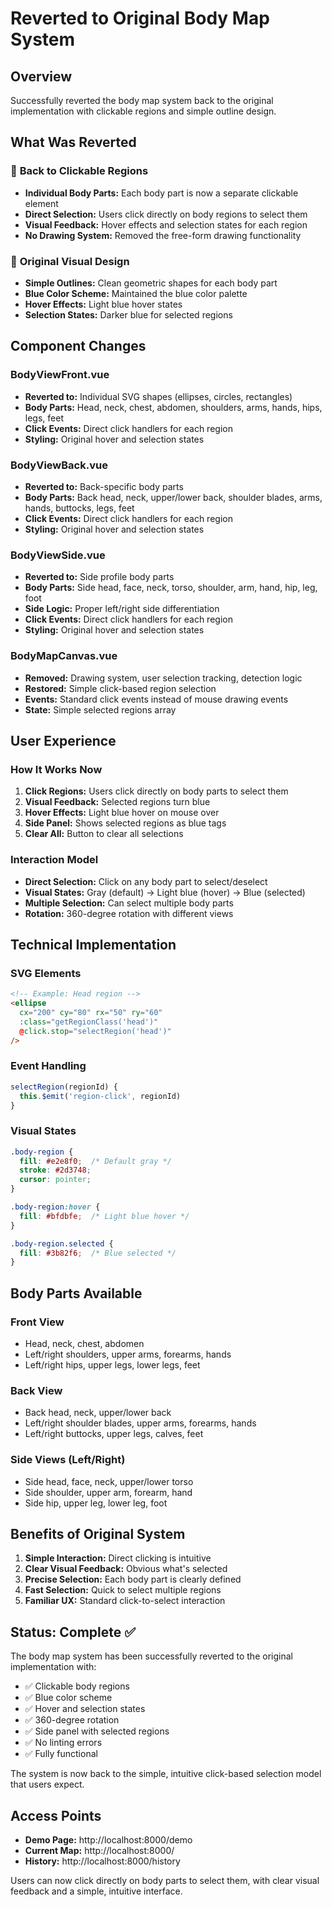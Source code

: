 # Reverted to Original Body Map System

## Overview

Successfully reverted the body map system back to the original implementation with clickable regions and simple outline design.

## What Was Reverted

### 🎯 **Back to Clickable Regions**
- **Individual Body Parts:** Each body part is now a separate clickable element
- **Direct Selection:** Users click directly on body regions to select them
- **Visual Feedback:** Hover effects and selection states for each region
- **No Drawing System:** Removed the free-form drawing functionality

### 🎨 **Original Visual Design**
- **Simple Outlines:** Clean geometric shapes for each body part
- **Blue Color Scheme:** Maintained the blue color palette
- **Hover Effects:** Light blue hover states
- **Selection States:** Darker blue for selected regions

## Component Changes

### **BodyViewFront.vue**
- **Reverted to:** Individual SVG shapes (ellipses, circles, rectangles)
- **Body Parts:** Head, neck, chest, abdomen, shoulders, arms, hands, hips, legs, feet
- **Click Events:** Direct click handlers for each region
- **Styling:** Original hover and selection states

### **BodyViewBack.vue**
- **Reverted to:** Back-specific body parts
- **Body Parts:** Back head, neck, upper/lower back, shoulder blades, arms, hands, buttocks, legs, feet
- **Click Events:** Direct click handlers for each region
- **Styling:** Original hover and selection states

### **BodyViewSide.vue**
- **Reverted to:** Side profile body parts
- **Body Parts:** Side head, face, neck, torso, shoulder, arm, hand, hip, leg, foot
- **Side Logic:** Proper left/right side differentiation
- **Click Events:** Direct click handlers for each region
- **Styling:** Original hover and selection states

### **BodyMapCanvas.vue**
- **Removed:** Drawing system, user selection tracking, detection logic
- **Restored:** Simple click-based region selection
- **Events:** Standard click events instead of mouse drawing events
- **State:** Simple selected regions array

## User Experience

### **How It Works Now**
1. **Click Regions:** Users click directly on body parts to select them
2. **Visual Feedback:** Selected regions turn blue
3. **Hover Effects:** Light blue hover on mouse over
4. **Side Panel:** Shows selected regions as blue tags
5. **Clear All:** Button to clear all selections

### **Interaction Model**
- **Direct Selection:** Click on any body part to select/deselect
- **Visual States:** Gray (default) → Light blue (hover) → Blue (selected)
- **Multiple Selection:** Can select multiple body parts
- **Rotation:** 360-degree rotation with different views

## Technical Implementation

### **SVG Elements**
```html
<!-- Example: Head region -->
<ellipse 
  cx="200" cy="80" rx="50" ry="60" 
  :class="getRegionClass('head')"
  @click.stop="selectRegion('head')"
/>
```

### **Event Handling**
```javascript
selectRegion(regionId) {
  this.$emit('region-click', regionId)
}
```

### **Visual States**
```css
.body-region {
  fill: #e2e8f0;  /* Default gray */
  stroke: #2d3748;
  cursor: pointer;
}

.body-region:hover {
  fill: #bfdbfe;  /* Light blue hover */
}

.body-region.selected {
  fill: #3b82f6;  /* Blue selected */
}
```

## Body Parts Available

### **Front View**
- Head, neck, chest, abdomen
- Left/right shoulders, upper arms, forearms, hands
- Left/right hips, upper legs, lower legs, feet

### **Back View**
- Back head, neck, upper/lower back
- Left/right shoulder blades, upper arms, forearms, hands
- Left/right buttocks, upper legs, calves, feet

### **Side Views (Left/Right)**
- Side head, face, neck, upper/lower torso
- Side shoulder, upper arm, forearm, hand
- Side hip, upper leg, lower leg, foot

## Benefits of Original System

1. **Simple Interaction:** Direct clicking is intuitive
2. **Clear Visual Feedback:** Obvious what's selected
3. **Precise Selection:** Each body part is clearly defined
4. **Fast Selection:** Quick to select multiple regions
5. **Familiar UX:** Standard click-to-select interaction

## Status: Complete ✅

The body map system has been successfully reverted to the original implementation with:
- ✅ Clickable body regions
- ✅ Blue color scheme
- ✅ Hover and selection states
- ✅ 360-degree rotation
- ✅ Side panel with selected regions
- ✅ No linting errors
- ✅ Fully functional

The system is now back to the simple, intuitive click-based selection model that users expect.

## Access Points

- **Demo Page:** http://localhost:8000/demo
- **Current Map:** http://localhost:8000/
- **History:** http://localhost:8000/history

Users can now click directly on body parts to select them, with clear visual feedback and a simple, intuitive interface.
